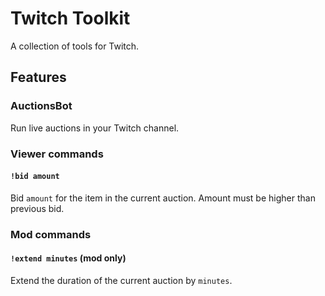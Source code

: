 # Twitch Toolkit

A collection of tools for Twitch.

## Features

### AuctionsBot

Run live auctions in your Twitch channel.

### Viewer commands

#### `!bid amount`

Bid `amount` for the item in the current auction. Amount must be higher than previous bid.

### Mod commands

#### `!extend minutes` (mod only)

Extend the duration of the current auction by `minutes`.
